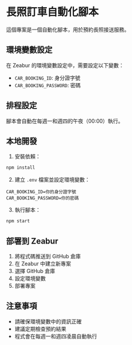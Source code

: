 # 長照訂車自動化腳本

這個專案是一個自動化腳本，用於預約長照接送服務。

## 環境變數設定

在 Zeabur 的環境變數設定中，需要設定以下變數：

- `CAR_BOOKING_ID`: 身分證字號
- `CAR_BOOKING_PASSWORD`: 密碼

## 排程設定

腳本會自動在每週一和週四的午夜（00:00）執行。

## 本地開發

1. 安裝依賴：
```bash
npm install
```

2. 建立 `.env` 檔案並設定環境變數：
```
CAR_BOOKING_ID=你的身分證字號
CAR_BOOKING_PASSWORD=你的密碼
```

3. 執行腳本：
```bash
npm start
```

## 部署到 Zeabur

1. 將程式碼推送到 GitHub 倉庫
2. 在 Zeabur 中建立新專案
3. 選擇 GitHub 倉庫
4. 設定環境變數
5. 部署專案

## 注意事項

- 請確保環境變數中的資訊正確
- 建議定期檢查預約結果
- 程式會在每週一和週四凌晨自動執行 